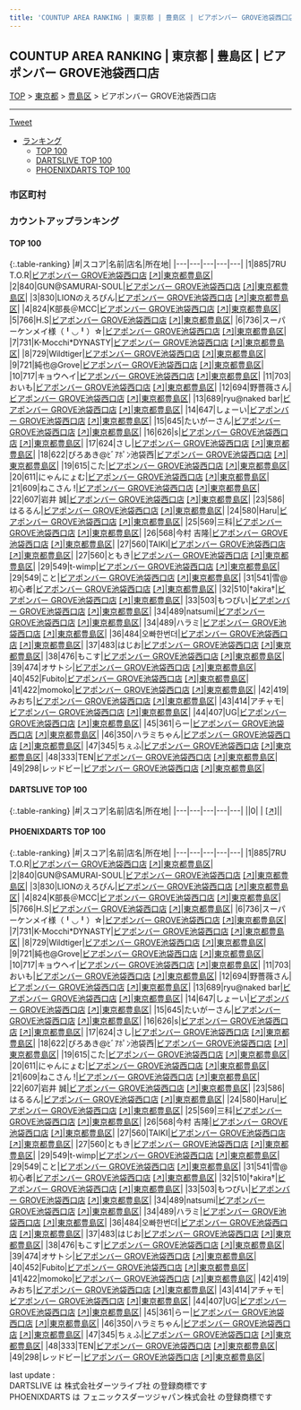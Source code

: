 ```yaml
---
title: 'COUNTUP AREA RANKING | 東京都 | 豊島区 | ビアポンバー GROVE池袋西口店'
---
```

## COUNTUP AREA RANKING | 東京都 | 豊島区 | ビアポンバー GROVE池袋西口店

[TOP](/darts/rank/) > [東京都](/darts/rank/東京都/) > [豊島区](/darts/rank/東京都/豊島区/) > ビアポンバー GROVE池袋西口店

___

<a href="https://twitter.com/share?ref_src=twsrc%5Etfw" data-text="COUNTUP AREA RANKING | 東京都豊島区ビアポンバー GROVE池袋西口店" class="twitter-share-button" data-hashtags="DARTSLIVE,PHOENIXDARTS,darts,ダーツ" data-show-count="false">Tweet</a>

* [ランキング](#カウントアップランキング)
    * [TOP 100](#top-100)
    * [DARTSLIVE TOP 100](#dartslive-top-100)
    * [PHOENIXDARTS TOP 100](#phoenixdarts-top-100)

### 市区町村

<ul>

</ul>

### カウントアップランキング

#### TOP 100



{:.table-ranking}
|#|スコア|名前|店名|所在地|
|---|---|---|---|---|
|1|885|<span class="rank-name-pd">7RU T.O.R</span>|<a href="/darts/rank/shops/80266.html">ビアポンバー GROVE池袋西口店</a> <a href="https://vs.phoenixdarts.com/jp/shop/shopDetailInfo/s_80266?s_seq=80266">[↗]</a>|<a href="/darts/rank/東京都/豊島区">東京都豊島区</a>|
|2|840|<span class="rank-name-pd">GUN@SAMURAI-SOUL</span>|<a href="/darts/rank/shops/80266.html">ビアポンバー GROVE池袋西口店</a> <a href="https://vs.phoenixdarts.com/jp/shop/shopDetailInfo/s_80266?s_seq=80266">[↗]</a>|<a href="/darts/rank/東京都/豊島区">東京都豊島区</a>|
|3|830|<span class="rank-name-pd">LIONのえろぴん</span>|<a href="/darts/rank/shops/80266.html">ビアポンバー GROVE池袋西口店</a> <a href="https://vs.phoenixdarts.com/jp/shop/shopDetailInfo/s_80266?s_seq=80266">[↗]</a>|<a href="/darts/rank/東京都/豊島区">東京都豊島区</a>|
|4|824|<span class="rank-name-pd">K部長＠MCC</span>|<a href="/darts/rank/shops/80266.html">ビアポンバー GROVE池袋西口店</a> <a href="https://vs.phoenixdarts.com/jp/shop/shopDetailInfo/s_80266?s_seq=80266">[↗]</a>|<a href="/darts/rank/東京都/豊島区">東京都豊島区</a>|
|5|766|<span class="rank-name-pd">H.S</span>|<a href="/darts/rank/shops/80266.html">ビアポンバー GROVE池袋西口店</a> <a href="https://vs.phoenixdarts.com/jp/shop/shopDetailInfo/s_80266?s_seq=80266">[↗]</a>|<a href="/darts/rank/東京都/豊島区">東京都豊島区</a>|
|6|736|<span class="rank-name-pd">スーパーケンメイ様（╹◡╹）☆</span>|<a href="/darts/rank/shops/80266.html">ビアポンバー GROVE池袋西口店</a> <a href="https://vs.phoenixdarts.com/jp/shop/shopDetailInfo/s_80266?s_seq=80266">[↗]</a>|<a href="/darts/rank/東京都/豊島区">東京都豊島区</a>|
|7|731|<span class="rank-name-pd">K-Mocchi*DYNASTY</span>|<a href="/darts/rank/shops/80266.html">ビアポンバー GROVE池袋西口店</a> <a href="https://vs.phoenixdarts.com/jp/shop/shopDetailInfo/s_80266?s_seq=80266">[↗]</a>|<a href="/darts/rank/東京都/豊島区">東京都豊島区</a>|
|8|729|<span class="rank-name-pd">Wildtiger</span>|<a href="/darts/rank/shops/80266.html">ビアポンバー GROVE池袋西口店</a> <a href="https://vs.phoenixdarts.com/jp/shop/shopDetailInfo/s_80266?s_seq=80266">[↗]</a>|<a href="/darts/rank/東京都/豊島区">東京都豊島区</a>|
|9|721|<span class="rank-name-pd">純也@Grove</span>|<a href="/darts/rank/shops/80266.html">ビアポンバー GROVE池袋西口店</a> <a href="https://vs.phoenixdarts.com/jp/shop/shopDetailInfo/s_80266?s_seq=80266">[↗]</a>|<a href="/darts/rank/東京都/豊島区">東京都豊島区</a>|
|10|717|<span class="rank-name-pd">キョウヘイ</span>|<a href="/darts/rank/shops/80266.html">ビアポンバー GROVE池袋西口店</a> <a href="https://vs.phoenixdarts.com/jp/shop/shopDetailInfo/s_80266?s_seq=80266">[↗]</a>|<a href="/darts/rank/東京都/豊島区">東京都豊島区</a>|
|11|703|<span class="rank-name-pd">おいも</span>|<a href="/darts/rank/shops/80266.html">ビアポンバー GROVE池袋西口店</a> <a href="https://vs.phoenixdarts.com/jp/shop/shopDetailInfo/s_80266?s_seq=80266">[↗]</a>|<a href="/darts/rank/東京都/豊島区">東京都豊島区</a>|
|12|694|<span class="rank-name-pd">野薔薇さん</span>|<a href="/darts/rank/shops/80266.html">ビアポンバー GROVE池袋西口店</a> <a href="https://vs.phoenixdarts.com/jp/shop/shopDetailInfo/s_80266?s_seq=80266">[↗]</a>|<a href="/darts/rank/東京都/豊島区">東京都豊島区</a>|
|13|689|<span class="rank-name-pd">ryu@naked bar</span>|<a href="/darts/rank/shops/80266.html">ビアポンバー GROVE池袋西口店</a> <a href="https://vs.phoenixdarts.com/jp/shop/shopDetailInfo/s_80266?s_seq=80266">[↗]</a>|<a href="/darts/rank/東京都/豊島区">東京都豊島区</a>|
|14|647|<span class="rank-name-pd">しょーい</span>|<a href="/darts/rank/shops/80266.html">ビアポンバー GROVE池袋西口店</a> <a href="https://vs.phoenixdarts.com/jp/shop/shopDetailInfo/s_80266?s_seq=80266">[↗]</a>|<a href="/darts/rank/東京都/豊島区">東京都豊島区</a>|
|15|645|<span class="rank-name-pd">たいがーさん</span>|<a href="/darts/rank/shops/80266.html">ビアポンバー GROVE池袋西口店</a> <a href="https://vs.phoenixdarts.com/jp/shop/shopDetailInfo/s_80266?s_seq=80266">[↗]</a>|<a href="/darts/rank/東京都/豊島区">東京都豊島区</a>|
|16|626|<span class="rank-name-pd">s</span>|<a href="/darts/rank/shops/80266.html">ビアポンバー GROVE池袋西口店</a> <a href="https://vs.phoenixdarts.com/jp/shop/shopDetailInfo/s_80266?s_seq=80266">[↗]</a>|<a href="/darts/rank/東京都/豊島区">東京都豊島区</a>|
|17|624|<span class="rank-name-pd">さし</span>|<a href="/darts/rank/shops/80266.html">ビアポンバー GROVE池袋西口店</a> <a href="https://vs.phoenixdarts.com/jp/shop/shopDetailInfo/s_80266?s_seq=80266">[↗]</a>|<a href="/darts/rank/東京都/豊島区">東京都豊島区</a>|
|18|622|<span class="rank-name-pd">ぴろあき@ﾋﾞｱﾎﾟﾝ池袋西</span>|<a href="/darts/rank/shops/80266.html">ビアポンバー GROVE池袋西口店</a> <a href="https://vs.phoenixdarts.com/jp/shop/shopDetailInfo/s_80266?s_seq=80266">[↗]</a>|<a href="/darts/rank/東京都/豊島区">東京都豊島区</a>|
|19|615|<span class="rank-name-pd">こた</span>|<a href="/darts/rank/shops/80266.html">ビアポンバー GROVE池袋西口店</a> <a href="https://vs.phoenixdarts.com/jp/shop/shopDetailInfo/s_80266?s_seq=80266">[↗]</a>|<a href="/darts/rank/東京都/豊島区">東京都豊島区</a>|
|20|611|<span class="rank-name-pd">にゃんにょむ</span>|<a href="/darts/rank/shops/80266.html">ビアポンバー GROVE池袋西口店</a> <a href="https://vs.phoenixdarts.com/jp/shop/shopDetailInfo/s_80266?s_seq=80266">[↗]</a>|<a href="/darts/rank/東京都/豊島区">東京都豊島区</a>|
|21|609|<span class="rank-name-pd">ねこさん !</span>|<a href="/darts/rank/shops/80266.html">ビアポンバー GROVE池袋西口店</a> <a href="https://vs.phoenixdarts.com/jp/shop/shopDetailInfo/s_80266?s_seq=80266">[↗]</a>|<a href="/darts/rank/東京都/豊島区">東京都豊島区</a>|
|22|607|<span class="rank-name-pd"><span class="pro-icon-pd"></span>岩井 誠</span>|<a href="/darts/rank/shops/80266.html">ビアポンバー GROVE池袋西口店</a> <a href="https://vs.phoenixdarts.com/jp/shop/shopDetailInfo/s_80266?s_seq=80266">[↗]</a>|<a href="/darts/rank/東京都/豊島区">東京都豊島区</a>|
|23|586|<span class="rank-name-pd">はるるん</span>|<a href="/darts/rank/shops/80266.html">ビアポンバー GROVE池袋西口店</a> <a href="https://vs.phoenixdarts.com/jp/shop/shopDetailInfo/s_80266?s_seq=80266">[↗]</a>|<a href="/darts/rank/東京都/豊島区">東京都豊島区</a>|
|24|580|<span class="rank-name-pd">Haru</span>|<a href="/darts/rank/shops/80266.html">ビアポンバー GROVE池袋西口店</a> <a href="https://vs.phoenixdarts.com/jp/shop/shopDetailInfo/s_80266?s_seq=80266">[↗]</a>|<a href="/darts/rank/東京都/豊島区">東京都豊島区</a>|
|25|569|<span class="rank-name-pd">三科</span>|<a href="/darts/rank/shops/80266.html">ビアポンバー GROVE池袋西口店</a> <a href="https://vs.phoenixdarts.com/jp/shop/shopDetailInfo/s_80266?s_seq=80266">[↗]</a>|<a href="/darts/rank/東京都/豊島区">東京都豊島区</a>|
|26|568|<span class="rank-name-pd"><span class="pro-icon-pd"></span>今村 吉隆</span>|<a href="/darts/rank/shops/80266.html">ビアポンバー GROVE池袋西口店</a> <a href="https://vs.phoenixdarts.com/jp/shop/shopDetailInfo/s_80266?s_seq=80266">[↗]</a>|<a href="/darts/rank/東京都/豊島区">東京都豊島区</a>|
|27|560|<span class="rank-name-pd">TAIKI</span>|<a href="/darts/rank/shops/80266.html">ビアポンバー GROVE池袋西口店</a> <a href="https://vs.phoenixdarts.com/jp/shop/shopDetailInfo/s_80266?s_seq=80266">[↗]</a>|<a href="/darts/rank/東京都/豊島区">東京都豊島区</a>|
|27|560|<span class="rank-name-pd">ともき</span>|<a href="/darts/rank/shops/80266.html">ビアポンバー GROVE池袋西口店</a> <a href="https://vs.phoenixdarts.com/jp/shop/shopDetailInfo/s_80266?s_seq=80266">[↗]</a>|<a href="/darts/rank/東京都/豊島区">東京都豊島区</a>|
|29|549|<span class="rank-name-pd">t-wimp</span>|<a href="/darts/rank/shops/80266.html">ビアポンバー GROVE池袋西口店</a> <a href="https://vs.phoenixdarts.com/jp/shop/shopDetailInfo/s_80266?s_seq=80266">[↗]</a>|<a href="/darts/rank/東京都/豊島区">東京都豊島区</a>|
|29|549|<span class="rank-name-pd">こと</span>|<a href="/darts/rank/shops/80266.html">ビアポンバー GROVE池袋西口店</a> <a href="https://vs.phoenixdarts.com/jp/shop/shopDetailInfo/s_80266?s_seq=80266">[↗]</a>|<a href="/darts/rank/東京都/豊島区">東京都豊島区</a>|
|31|541|<span class="rank-name-pd">雪@初心者</span>|<a href="/darts/rank/shops/80266.html">ビアポンバー GROVE池袋西口店</a> <a href="https://vs.phoenixdarts.com/jp/shop/shopDetailInfo/s_80266?s_seq=80266">[↗]</a>|<a href="/darts/rank/東京都/豊島区">東京都豊島区</a>|
|32|510|<span class="rank-name-pd">†akira†</span>|<a href="/darts/rank/shops/80266.html">ビアポンバー GROVE池袋西口店</a> <a href="https://vs.phoenixdarts.com/jp/shop/shopDetailInfo/s_80266?s_seq=80266">[↗]</a>|<a href="/darts/rank/東京都/豊島区">東京都豊島区</a>|
|33|503|<span class="rank-name-pd">もつぴい</span>|<a href="/darts/rank/shops/80266.html">ビアポンバー GROVE池袋西口店</a> <a href="https://vs.phoenixdarts.com/jp/shop/shopDetailInfo/s_80266?s_seq=80266">[↗]</a>|<a href="/darts/rank/東京都/豊島区">東京都豊島区</a>|
|34|489|<span class="rank-name-pd">natsumi</span>|<a href="/darts/rank/shops/80266.html">ビアポンバー GROVE池袋西口店</a> <a href="https://vs.phoenixdarts.com/jp/shop/shopDetailInfo/s_80266?s_seq=80266">[↗]</a>|<a href="/darts/rank/東京都/豊島区">東京都豊島区</a>|
|34|489|<span class="rank-name-pd">ハラミ</span>|<a href="/darts/rank/shops/80266.html">ビアポンバー GROVE池袋西口店</a> <a href="https://vs.phoenixdarts.com/jp/shop/shopDetailInfo/s_80266?s_seq=80266">[↗]</a>|<a href="/darts/rank/東京都/豊島区">東京都豊島区</a>|
|36|484|<span class="rank-name-pd">오빠한번더</span>|<a href="/darts/rank/shops/80266.html">ビアポンバー GROVE池袋西口店</a> <a href="https://vs.phoenixdarts.com/jp/shop/shopDetailInfo/s_80266?s_seq=80266">[↗]</a>|<a href="/darts/rank/東京都/豊島区">東京都豊島区</a>|
|37|483|<span class="rank-name-pd">はじお</span>|<a href="/darts/rank/shops/80266.html">ビアポンバー GROVE池袋西口店</a> <a href="https://vs.phoenixdarts.com/jp/shop/shopDetailInfo/s_80266?s_seq=80266">[↗]</a>|<a href="/darts/rank/東京都/豊島区">東京都豊島区</a>|
|38|476|<span class="rank-name-pd">もこす</span>|<a href="/darts/rank/shops/80266.html">ビアポンバー GROVE池袋西口店</a> <a href="https://vs.phoenixdarts.com/jp/shop/shopDetailInfo/s_80266?s_seq=80266">[↗]</a>|<a href="/darts/rank/東京都/豊島区">東京都豊島区</a>|
|39|474|<span class="rank-name-pd">オサトシ</span>|<a href="/darts/rank/shops/80266.html">ビアポンバー GROVE池袋西口店</a> <a href="https://vs.phoenixdarts.com/jp/shop/shopDetailInfo/s_80266?s_seq=80266">[↗]</a>|<a href="/darts/rank/東京都/豊島区">東京都豊島区</a>|
|40|452|<span class="rank-name-pd">Fubito</span>|<a href="/darts/rank/shops/80266.html">ビアポンバー GROVE池袋西口店</a> <a href="https://vs.phoenixdarts.com/jp/shop/shopDetailInfo/s_80266?s_seq=80266">[↗]</a>|<a href="/darts/rank/東京都/豊島区">東京都豊島区</a>|
|41|422|<span class="rank-name-pd">momoko</span>|<a href="/darts/rank/shops/80266.html">ビアポンバー GROVE池袋西口店</a> <a href="https://vs.phoenixdarts.com/jp/shop/shopDetailInfo/s_80266?s_seq=80266">[↗]</a>|<a href="/darts/rank/東京都/豊島区">東京都豊島区</a>|
|42|419|<span class="rank-name-pd">みおち</span>|<a href="/darts/rank/shops/80266.html">ビアポンバー GROVE池袋西口店</a> <a href="https://vs.phoenixdarts.com/jp/shop/shopDetailInfo/s_80266?s_seq=80266">[↗]</a>|<a href="/darts/rank/東京都/豊島区">東京都豊島区</a>|
|43|414|<span class="rank-name-pd">アチャモ</span>|<a href="/darts/rank/shops/80266.html">ビアポンバー GROVE池袋西口店</a> <a href="https://vs.phoenixdarts.com/jp/shop/shopDetailInfo/s_80266?s_seq=80266">[↗]</a>|<a href="/darts/rank/東京都/豊島区">東京都豊島区</a>|
|44|407|<span class="rank-name-pd">UG</span>|<a href="/darts/rank/shops/80266.html">ビアポンバー GROVE池袋西口店</a> <a href="https://vs.phoenixdarts.com/jp/shop/shopDetailInfo/s_80266?s_seq=80266">[↗]</a>|<a href="/darts/rank/東京都/豊島区">東京都豊島区</a>|
|45|361|<span class="rank-name-pd">らー</span>|<a href="/darts/rank/shops/80266.html">ビアポンバー GROVE池袋西口店</a> <a href="https://vs.phoenixdarts.com/jp/shop/shopDetailInfo/s_80266?s_seq=80266">[↗]</a>|<a href="/darts/rank/東京都/豊島区">東京都豊島区</a>|
|46|350|<span class="rank-name-pd">ハラミちゃん</span>|<a href="/darts/rank/shops/80266.html">ビアポンバー GROVE池袋西口店</a> <a href="https://vs.phoenixdarts.com/jp/shop/shopDetailInfo/s_80266?s_seq=80266">[↗]</a>|<a href="/darts/rank/東京都/豊島区">東京都豊島区</a>|
|47|345|<span class="rank-name-pd">ちぇふ</span>|<a href="/darts/rank/shops/80266.html">ビアポンバー GROVE池袋西口店</a> <a href="https://vs.phoenixdarts.com/jp/shop/shopDetailInfo/s_80266?s_seq=80266">[↗]</a>|<a href="/darts/rank/東京都/豊島区">東京都豊島区</a>|
|48|333|<span class="rank-name-pd">TEN</span>|<a href="/darts/rank/shops/80266.html">ビアポンバー GROVE池袋西口店</a> <a href="https://vs.phoenixdarts.com/jp/shop/shopDetailInfo/s_80266?s_seq=80266">[↗]</a>|<a href="/darts/rank/東京都/豊島区">東京都豊島区</a>|
|49|298|<span class="rank-name-pd">レッドビー</span>|<a href="/darts/rank/shops/80266.html">ビアポンバー GROVE池袋西口店</a> <a href="https://vs.phoenixdarts.com/jp/shop/shopDetailInfo/s_80266?s_seq=80266">[↗]</a>|<a href="/darts/rank/東京都/豊島区">東京都豊島区</a>|


#### DARTSLIVE TOP 100



{:.table-ranking}
|#|スコア|名前|店名|所在地|
|---|---|---|---|---|
||0|<span class="rank-name-dl"> </span>|<a href="/darts/rank/shops/.html"></a> <a href="">[↗]</a>|<a href="/darts/rank//"></a>|


#### PHOENIXDARTS TOP 100



{:.table-ranking}
|#|スコア|名前|店名|所在地|
|---|---|---|---|---|
|1|885|<span class="rank-name-pd">7RU T.O.R</span>|<a href="/darts/rank/shops/80266.html">ビアポンバー GROVE池袋西口店</a> <a href="https://vs.phoenixdarts.com/jp/shop/shopDetailInfo/s_80266?s_seq=80266">[↗]</a>|<a href="/darts/rank/東京都/豊島区">東京都豊島区</a>|
|2|840|<span class="rank-name-pd">GUN@SAMURAI-SOUL</span>|<a href="/darts/rank/shops/80266.html">ビアポンバー GROVE池袋西口店</a> <a href="https://vs.phoenixdarts.com/jp/shop/shopDetailInfo/s_80266?s_seq=80266">[↗]</a>|<a href="/darts/rank/東京都/豊島区">東京都豊島区</a>|
|3|830|<span class="rank-name-pd">LIONのえろぴん</span>|<a href="/darts/rank/shops/80266.html">ビアポンバー GROVE池袋西口店</a> <a href="https://vs.phoenixdarts.com/jp/shop/shopDetailInfo/s_80266?s_seq=80266">[↗]</a>|<a href="/darts/rank/東京都/豊島区">東京都豊島区</a>|
|4|824|<span class="rank-name-pd">K部長＠MCC</span>|<a href="/darts/rank/shops/80266.html">ビアポンバー GROVE池袋西口店</a> <a href="https://vs.phoenixdarts.com/jp/shop/shopDetailInfo/s_80266?s_seq=80266">[↗]</a>|<a href="/darts/rank/東京都/豊島区">東京都豊島区</a>|
|5|766|<span class="rank-name-pd">H.S</span>|<a href="/darts/rank/shops/80266.html">ビアポンバー GROVE池袋西口店</a> <a href="https://vs.phoenixdarts.com/jp/shop/shopDetailInfo/s_80266?s_seq=80266">[↗]</a>|<a href="/darts/rank/東京都/豊島区">東京都豊島区</a>|
|6|736|<span class="rank-name-pd">スーパーケンメイ様（╹◡╹）☆</span>|<a href="/darts/rank/shops/80266.html">ビアポンバー GROVE池袋西口店</a> <a href="https://vs.phoenixdarts.com/jp/shop/shopDetailInfo/s_80266?s_seq=80266">[↗]</a>|<a href="/darts/rank/東京都/豊島区">東京都豊島区</a>|
|7|731|<span class="rank-name-pd">K-Mocchi*DYNASTY</span>|<a href="/darts/rank/shops/80266.html">ビアポンバー GROVE池袋西口店</a> <a href="https://vs.phoenixdarts.com/jp/shop/shopDetailInfo/s_80266?s_seq=80266">[↗]</a>|<a href="/darts/rank/東京都/豊島区">東京都豊島区</a>|
|8|729|<span class="rank-name-pd">Wildtiger</span>|<a href="/darts/rank/shops/80266.html">ビアポンバー GROVE池袋西口店</a> <a href="https://vs.phoenixdarts.com/jp/shop/shopDetailInfo/s_80266?s_seq=80266">[↗]</a>|<a href="/darts/rank/東京都/豊島区">東京都豊島区</a>|
|9|721|<span class="rank-name-pd">純也@Grove</span>|<a href="/darts/rank/shops/80266.html">ビアポンバー GROVE池袋西口店</a> <a href="https://vs.phoenixdarts.com/jp/shop/shopDetailInfo/s_80266?s_seq=80266">[↗]</a>|<a href="/darts/rank/東京都/豊島区">東京都豊島区</a>|
|10|717|<span class="rank-name-pd">キョウヘイ</span>|<a href="/darts/rank/shops/80266.html">ビアポンバー GROVE池袋西口店</a> <a href="https://vs.phoenixdarts.com/jp/shop/shopDetailInfo/s_80266?s_seq=80266">[↗]</a>|<a href="/darts/rank/東京都/豊島区">東京都豊島区</a>|
|11|703|<span class="rank-name-pd">おいも</span>|<a href="/darts/rank/shops/80266.html">ビアポンバー GROVE池袋西口店</a> <a href="https://vs.phoenixdarts.com/jp/shop/shopDetailInfo/s_80266?s_seq=80266">[↗]</a>|<a href="/darts/rank/東京都/豊島区">東京都豊島区</a>|
|12|694|<span class="rank-name-pd">野薔薇さん</span>|<a href="/darts/rank/shops/80266.html">ビアポンバー GROVE池袋西口店</a> <a href="https://vs.phoenixdarts.com/jp/shop/shopDetailInfo/s_80266?s_seq=80266">[↗]</a>|<a href="/darts/rank/東京都/豊島区">東京都豊島区</a>|
|13|689|<span class="rank-name-pd">ryu@naked bar</span>|<a href="/darts/rank/shops/80266.html">ビアポンバー GROVE池袋西口店</a> <a href="https://vs.phoenixdarts.com/jp/shop/shopDetailInfo/s_80266?s_seq=80266">[↗]</a>|<a href="/darts/rank/東京都/豊島区">東京都豊島区</a>|
|14|647|<span class="rank-name-pd">しょーい</span>|<a href="/darts/rank/shops/80266.html">ビアポンバー GROVE池袋西口店</a> <a href="https://vs.phoenixdarts.com/jp/shop/shopDetailInfo/s_80266?s_seq=80266">[↗]</a>|<a href="/darts/rank/東京都/豊島区">東京都豊島区</a>|
|15|645|<span class="rank-name-pd">たいがーさん</span>|<a href="/darts/rank/shops/80266.html">ビアポンバー GROVE池袋西口店</a> <a href="https://vs.phoenixdarts.com/jp/shop/shopDetailInfo/s_80266?s_seq=80266">[↗]</a>|<a href="/darts/rank/東京都/豊島区">東京都豊島区</a>|
|16|626|<span class="rank-name-pd">s</span>|<a href="/darts/rank/shops/80266.html">ビアポンバー GROVE池袋西口店</a> <a href="https://vs.phoenixdarts.com/jp/shop/shopDetailInfo/s_80266?s_seq=80266">[↗]</a>|<a href="/darts/rank/東京都/豊島区">東京都豊島区</a>|
|17|624|<span class="rank-name-pd">さし</span>|<a href="/darts/rank/shops/80266.html">ビアポンバー GROVE池袋西口店</a> <a href="https://vs.phoenixdarts.com/jp/shop/shopDetailInfo/s_80266?s_seq=80266">[↗]</a>|<a href="/darts/rank/東京都/豊島区">東京都豊島区</a>|
|18|622|<span class="rank-name-pd">ぴろあき@ﾋﾞｱﾎﾟﾝ池袋西</span>|<a href="/darts/rank/shops/80266.html">ビアポンバー GROVE池袋西口店</a> <a href="https://vs.phoenixdarts.com/jp/shop/shopDetailInfo/s_80266?s_seq=80266">[↗]</a>|<a href="/darts/rank/東京都/豊島区">東京都豊島区</a>|
|19|615|<span class="rank-name-pd">こた</span>|<a href="/darts/rank/shops/80266.html">ビアポンバー GROVE池袋西口店</a> <a href="https://vs.phoenixdarts.com/jp/shop/shopDetailInfo/s_80266?s_seq=80266">[↗]</a>|<a href="/darts/rank/東京都/豊島区">東京都豊島区</a>|
|20|611|<span class="rank-name-pd">にゃんにょむ</span>|<a href="/darts/rank/shops/80266.html">ビアポンバー GROVE池袋西口店</a> <a href="https://vs.phoenixdarts.com/jp/shop/shopDetailInfo/s_80266?s_seq=80266">[↗]</a>|<a href="/darts/rank/東京都/豊島区">東京都豊島区</a>|
|21|609|<span class="rank-name-pd">ねこさん !</span>|<a href="/darts/rank/shops/80266.html">ビアポンバー GROVE池袋西口店</a> <a href="https://vs.phoenixdarts.com/jp/shop/shopDetailInfo/s_80266?s_seq=80266">[↗]</a>|<a href="/darts/rank/東京都/豊島区">東京都豊島区</a>|
|22|607|<span class="rank-name-pd"><span class="pro-icon-pd"></span>岩井 誠</span>|<a href="/darts/rank/shops/80266.html">ビアポンバー GROVE池袋西口店</a> <a href="https://vs.phoenixdarts.com/jp/shop/shopDetailInfo/s_80266?s_seq=80266">[↗]</a>|<a href="/darts/rank/東京都/豊島区">東京都豊島区</a>|
|23|586|<span class="rank-name-pd">はるるん</span>|<a href="/darts/rank/shops/80266.html">ビアポンバー GROVE池袋西口店</a> <a href="https://vs.phoenixdarts.com/jp/shop/shopDetailInfo/s_80266?s_seq=80266">[↗]</a>|<a href="/darts/rank/東京都/豊島区">東京都豊島区</a>|
|24|580|<span class="rank-name-pd">Haru</span>|<a href="/darts/rank/shops/80266.html">ビアポンバー GROVE池袋西口店</a> <a href="https://vs.phoenixdarts.com/jp/shop/shopDetailInfo/s_80266?s_seq=80266">[↗]</a>|<a href="/darts/rank/東京都/豊島区">東京都豊島区</a>|
|25|569|<span class="rank-name-pd">三科</span>|<a href="/darts/rank/shops/80266.html">ビアポンバー GROVE池袋西口店</a> <a href="https://vs.phoenixdarts.com/jp/shop/shopDetailInfo/s_80266?s_seq=80266">[↗]</a>|<a href="/darts/rank/東京都/豊島区">東京都豊島区</a>|
|26|568|<span class="rank-name-pd"><span class="pro-icon-pd"></span>今村 吉隆</span>|<a href="/darts/rank/shops/80266.html">ビアポンバー GROVE池袋西口店</a> <a href="https://vs.phoenixdarts.com/jp/shop/shopDetailInfo/s_80266?s_seq=80266">[↗]</a>|<a href="/darts/rank/東京都/豊島区">東京都豊島区</a>|
|27|560|<span class="rank-name-pd">TAIKI</span>|<a href="/darts/rank/shops/80266.html">ビアポンバー GROVE池袋西口店</a> <a href="https://vs.phoenixdarts.com/jp/shop/shopDetailInfo/s_80266?s_seq=80266">[↗]</a>|<a href="/darts/rank/東京都/豊島区">東京都豊島区</a>|
|27|560|<span class="rank-name-pd">ともき</span>|<a href="/darts/rank/shops/80266.html">ビアポンバー GROVE池袋西口店</a> <a href="https://vs.phoenixdarts.com/jp/shop/shopDetailInfo/s_80266?s_seq=80266">[↗]</a>|<a href="/darts/rank/東京都/豊島区">東京都豊島区</a>|
|29|549|<span class="rank-name-pd">t-wimp</span>|<a href="/darts/rank/shops/80266.html">ビアポンバー GROVE池袋西口店</a> <a href="https://vs.phoenixdarts.com/jp/shop/shopDetailInfo/s_80266?s_seq=80266">[↗]</a>|<a href="/darts/rank/東京都/豊島区">東京都豊島区</a>|
|29|549|<span class="rank-name-pd">こと</span>|<a href="/darts/rank/shops/80266.html">ビアポンバー GROVE池袋西口店</a> <a href="https://vs.phoenixdarts.com/jp/shop/shopDetailInfo/s_80266?s_seq=80266">[↗]</a>|<a href="/darts/rank/東京都/豊島区">東京都豊島区</a>|
|31|541|<span class="rank-name-pd">雪@初心者</span>|<a href="/darts/rank/shops/80266.html">ビアポンバー GROVE池袋西口店</a> <a href="https://vs.phoenixdarts.com/jp/shop/shopDetailInfo/s_80266?s_seq=80266">[↗]</a>|<a href="/darts/rank/東京都/豊島区">東京都豊島区</a>|
|32|510|<span class="rank-name-pd">†akira†</span>|<a href="/darts/rank/shops/80266.html">ビアポンバー GROVE池袋西口店</a> <a href="https://vs.phoenixdarts.com/jp/shop/shopDetailInfo/s_80266?s_seq=80266">[↗]</a>|<a href="/darts/rank/東京都/豊島区">東京都豊島区</a>|
|33|503|<span class="rank-name-pd">もつぴい</span>|<a href="/darts/rank/shops/80266.html">ビアポンバー GROVE池袋西口店</a> <a href="https://vs.phoenixdarts.com/jp/shop/shopDetailInfo/s_80266?s_seq=80266">[↗]</a>|<a href="/darts/rank/東京都/豊島区">東京都豊島区</a>|
|34|489|<span class="rank-name-pd">natsumi</span>|<a href="/darts/rank/shops/80266.html">ビアポンバー GROVE池袋西口店</a> <a href="https://vs.phoenixdarts.com/jp/shop/shopDetailInfo/s_80266?s_seq=80266">[↗]</a>|<a href="/darts/rank/東京都/豊島区">東京都豊島区</a>|
|34|489|<span class="rank-name-pd">ハラミ</span>|<a href="/darts/rank/shops/80266.html">ビアポンバー GROVE池袋西口店</a> <a href="https://vs.phoenixdarts.com/jp/shop/shopDetailInfo/s_80266?s_seq=80266">[↗]</a>|<a href="/darts/rank/東京都/豊島区">東京都豊島区</a>|
|36|484|<span class="rank-name-pd">오빠한번더</span>|<a href="/darts/rank/shops/80266.html">ビアポンバー GROVE池袋西口店</a> <a href="https://vs.phoenixdarts.com/jp/shop/shopDetailInfo/s_80266?s_seq=80266">[↗]</a>|<a href="/darts/rank/東京都/豊島区">東京都豊島区</a>|
|37|483|<span class="rank-name-pd">はじお</span>|<a href="/darts/rank/shops/80266.html">ビアポンバー GROVE池袋西口店</a> <a href="https://vs.phoenixdarts.com/jp/shop/shopDetailInfo/s_80266?s_seq=80266">[↗]</a>|<a href="/darts/rank/東京都/豊島区">東京都豊島区</a>|
|38|476|<span class="rank-name-pd">もこす</span>|<a href="/darts/rank/shops/80266.html">ビアポンバー GROVE池袋西口店</a> <a href="https://vs.phoenixdarts.com/jp/shop/shopDetailInfo/s_80266?s_seq=80266">[↗]</a>|<a href="/darts/rank/東京都/豊島区">東京都豊島区</a>|
|39|474|<span class="rank-name-pd">オサトシ</span>|<a href="/darts/rank/shops/80266.html">ビアポンバー GROVE池袋西口店</a> <a href="https://vs.phoenixdarts.com/jp/shop/shopDetailInfo/s_80266?s_seq=80266">[↗]</a>|<a href="/darts/rank/東京都/豊島区">東京都豊島区</a>|
|40|452|<span class="rank-name-pd">Fubito</span>|<a href="/darts/rank/shops/80266.html">ビアポンバー GROVE池袋西口店</a> <a href="https://vs.phoenixdarts.com/jp/shop/shopDetailInfo/s_80266?s_seq=80266">[↗]</a>|<a href="/darts/rank/東京都/豊島区">東京都豊島区</a>|
|41|422|<span class="rank-name-pd">momoko</span>|<a href="/darts/rank/shops/80266.html">ビアポンバー GROVE池袋西口店</a> <a href="https://vs.phoenixdarts.com/jp/shop/shopDetailInfo/s_80266?s_seq=80266">[↗]</a>|<a href="/darts/rank/東京都/豊島区">東京都豊島区</a>|
|42|419|<span class="rank-name-pd">みおち</span>|<a href="/darts/rank/shops/80266.html">ビアポンバー GROVE池袋西口店</a> <a href="https://vs.phoenixdarts.com/jp/shop/shopDetailInfo/s_80266?s_seq=80266">[↗]</a>|<a href="/darts/rank/東京都/豊島区">東京都豊島区</a>|
|43|414|<span class="rank-name-pd">アチャモ</span>|<a href="/darts/rank/shops/80266.html">ビアポンバー GROVE池袋西口店</a> <a href="https://vs.phoenixdarts.com/jp/shop/shopDetailInfo/s_80266?s_seq=80266">[↗]</a>|<a href="/darts/rank/東京都/豊島区">東京都豊島区</a>|
|44|407|<span class="rank-name-pd">UG</span>|<a href="/darts/rank/shops/80266.html">ビアポンバー GROVE池袋西口店</a> <a href="https://vs.phoenixdarts.com/jp/shop/shopDetailInfo/s_80266?s_seq=80266">[↗]</a>|<a href="/darts/rank/東京都/豊島区">東京都豊島区</a>|
|45|361|<span class="rank-name-pd">らー</span>|<a href="/darts/rank/shops/80266.html">ビアポンバー GROVE池袋西口店</a> <a href="https://vs.phoenixdarts.com/jp/shop/shopDetailInfo/s_80266?s_seq=80266">[↗]</a>|<a href="/darts/rank/東京都/豊島区">東京都豊島区</a>|
|46|350|<span class="rank-name-pd">ハラミちゃん</span>|<a href="/darts/rank/shops/80266.html">ビアポンバー GROVE池袋西口店</a> <a href="https://vs.phoenixdarts.com/jp/shop/shopDetailInfo/s_80266?s_seq=80266">[↗]</a>|<a href="/darts/rank/東京都/豊島区">東京都豊島区</a>|
|47|345|<span class="rank-name-pd">ちぇふ</span>|<a href="/darts/rank/shops/80266.html">ビアポンバー GROVE池袋西口店</a> <a href="https://vs.phoenixdarts.com/jp/shop/shopDetailInfo/s_80266?s_seq=80266">[↗]</a>|<a href="/darts/rank/東京都/豊島区">東京都豊島区</a>|
|48|333|<span class="rank-name-pd">TEN</span>|<a href="/darts/rank/shops/80266.html">ビアポンバー GROVE池袋西口店</a> <a href="https://vs.phoenixdarts.com/jp/shop/shopDetailInfo/s_80266?s_seq=80266">[↗]</a>|<a href="/darts/rank/東京都/豊島区">東京都豊島区</a>|
|49|298|<span class="rank-name-pd">レッドビー</span>|<a href="/darts/rank/shops/80266.html">ビアポンバー GROVE池袋西口店</a> <a href="https://vs.phoenixdarts.com/jp/shop/shopDetailInfo/s_80266?s_seq=80266">[↗]</a>|<a href="/darts/rank/東京都/豊島区">東京都豊島区</a>|


<div class="footer border-top border-gray-light mt-5 pt-3 text-right text-gray">
    last update : <span style="font-weight: italic" id="foot_last_modified"></span><br />
    DARTSLIVE は 株式会社ダーツライブ社 の登録商標です<br />
    PHOENIXDARTS は フェニックスダーツジャパン株式会社 の登録商標です<br />
</div>

<script src="https://cdnjs.cloudflare.com/ajax/libs/jquery.tablesorter/2.31.3/js/jquery.tablesorter.min.js" integrity="sha512-qzgd5cYSZcosqpzpn7zF2ZId8f/8CHmFKZ8j7mU4OUXTNRd5g+ZHBPsgKEwoqxCtdQvExE5LprwwPAgoicguNg==" crossorigin="anonymous" referrerpolicy="no-referrer"></script>
<link rel="stylesheet" href="https://cdnjs.cloudflare.com/ajax/libs/jquery.tablesorter/2.31.3/css/theme.default.min.css" integrity="sha512-wghhOJkjQX0Lh3NSWvNKeZ0ZpNn+SPVXX1Qyc9OCaogADktxrBiBdKGDoqVUOyhStvMBmJQ8ZdMHiR3wuEq8+w==" crossorigin="anonymous" referrerpolicy="no-referrer" />
<script>
$(function() {
    $(".table-ranking").tablesorter({sortList:[[0, 0]]});
    $("#foot_last_modified").text(formatDate(new Date(document.lastModified), 'yyyy-MM-dd HH:mm:ss'));
});
</script>

<script async src="https://platform.twitter.com/widgets.js" charset="utf-8"></script>